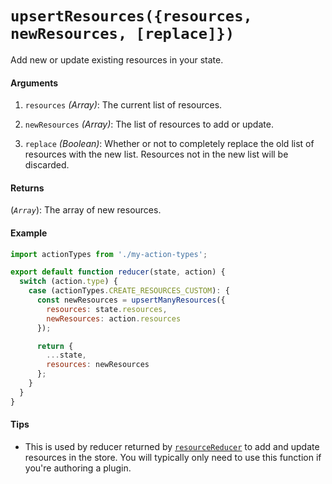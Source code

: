 # `upsertResources({resources, newResources, [replace]})`

Add new or update existing resources in your state.

#### Arguments

1. `resources` *(Array)*: The current list of resources.

2. `newResources` *(Array)*: The list of resources to add or update.

3. `replace` *(Boolean)*: Whether or not to completely replace the old list of
  resources with the new list. Resources not in the new list will be discarded.

#### Returns

(*`Array`*): The array of new resources.

#### Example

```js
import actionTypes from './my-action-types';

export default function reducer(state, action) {
  switch (action.type) {
    case (actionTypes.CREATE_RESOURCES_CUSTOM): {
      const newResources = upsertManyResources({
        resources: state.resources,
        newResources: action.resources
      });

      return {
        ...state,
        resources: newResources
      };
    }
  }
}
```

#### Tips

- This is used by reducer returned by [`resourceReducer`](resource-reducer.md)
  to add and update resources in the store. You will typically only need to use
  this function if you're authoring a plugin.
